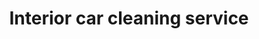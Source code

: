 ---
title: "Interior car cleaning service"
alt: "Deep cleaning of the car’s interior, including vacuuming, wiping surfaces, and sanitising"
description: "Vacuuming, wiping surfaces, and sanitising the car’s interior "
category: "mobile-car-wash"
subcategory: "interior-car-cleaning"
task: "interior-car-cleaning"
image: "/mobile-car-wash/interior-car-cleaning.webp"
ogImage: "/mobile-car-wash/interior-car-cleaning.webp"
colour: "red"
pathtxt: "Interior car cleaning"
published: true
---